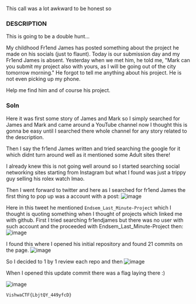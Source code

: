 This call was a lot awkward to be honest so 

### DESCRIPTION
This is going to be a double hunt...

My childhood Fr1end James has posted something about the project he made on his socials (just to flaunt). Today is our submission day and my Fr1end James is absent. Yesterday when we met him, he told me, "Mark can you submit my project also with yours, as I will be going out of the city tomorrow morning." He forgot to tell me anything about his project. He is not even picking up my phone.

Help me find him and of course his project.

### Soln
Here it was first some story of James and Mark so I simply searched for James and Mark and came around a YouTube channel now I thought this is gonna be easy until I searched there whole channel for any story related to the description.

Then I say the fr1end James written and tried searching the google for it which didnt turn around well as it mentioned some Adult sites there!

I already knew this is not going well around so I started searching social networking sites starting from Instagram but what I found was just a trippy guy selling his rolex watch lmao.

Then I went forward to twitter and here as I searched for fr1end James the first thing to pop up was a account with a post:
![image](https://user-images.githubusercontent.com/76834257/229355651-48a1d5f0-ad55-4974-87eb-ba82872c8bef.png)

Here in this tweet he mentioned ```Endsem_Last_Minute-Project``` which I thought is quoting something when I thought of projects which linked me with github. First I tried searching fr1endjames but there was no user with such account and the proceeded with Endsem_Last_Minute-Project then:
![image](https://user-images.githubusercontent.com/76834257/229355848-6a3363af-c3cd-4685-8903-dd6abb54b21e.png)

I found this where I opened his initial repository and found 21 commits on the page. 
![image](https://user-images.githubusercontent.com/76834257/229355999-e4afd99c-0325-4520-9ade-2ae390c01681.png)

So I decided to 1 by 1 review each repo and then 
![image](https://user-images.githubusercontent.com/76834257/229356059-60681925-34e1-4b70-8cdb-e87ba789631d.png)

When I opened this update commit there was a flag laying there :)

![image](https://user-images.githubusercontent.com/76834257/229356096-4110177b-07ab-4f6c-ac4c-bec48d4d67c0.png)

```VishwaCTF{LbjtQY_449yfcD}```

